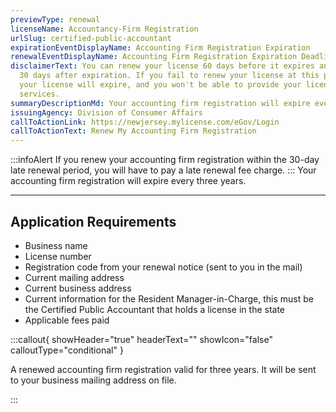 ```yaml
---
previewType: renewal
licenseName: Accountancy-Firm Registration
urlSlug: certified-public-accountant
expirationEventDisplayName: Accounting Firm Registration Expiration
renewalEventDisplayName: Accounting Firm Registration Expiration Deadline
disclaimerText: You can renew your license 60 days before it expires and up to
  30 days after expiration. If you fail to renew your license at this point,
  your license will expire, and you won't be able to provide your licensed
  services.
summaryDescriptionMd: Your accounting firm registration will expire every three years.
issuingAgency: Division of Consumer Affairs
callToActionLink: https://newjersey.mylicense.com/eGov/Login
callToActionText: Renew My Accounting Firm Registration
---
```


:::infoAlert
If you renew your accounting firm registration within the 30-day late renewal period, you will have to pay a late renewal fee charge.
:::
Your accounting firm registration will expire every three years.

---

## Application Requirements

- Business name
- License number
- Registration code from your renewal notice (sent to you in the mail)
- Current mailing address
- Current business address
- Current information for the Resident Manager-in-Charge, this must be the Certified Public Accountant that holds a license in the state
- Applicable fees paid

:::callout{ showHeader="true" headerText="" showIcon="false" calloutType="conditional" }

A renewed accounting firm registration valid for three years. It will be sent to your business mailing address on file.

:::
